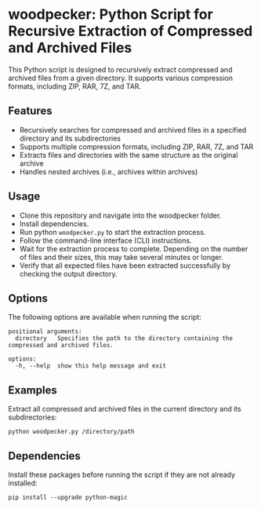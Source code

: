 # woodpecker: Python Script for Recursive Extraction of Compressed and Archived Files

This Python script is designed to recursively extract compressed and archived files from a given directory. It supports various compression formats, including ZIP, RAR, 7Z, and TAR.

## Features

* Recursively searches for compressed and archived files in a specified directory and its subdirectories
* Supports multiple compression formats, including ZIP, RAR, 7Z, and TAR
* Extracts files and directories with the same structure as the original archive
* Handles nested archives (i.e., archives within archives)

## Usage

* Clone this repository and navigate into the woodpecker folder.
* Install dependencies.
* Run python `woodpecker.py` to start the extraction process.
* Follow the command-line interface (CLI) instructions.
* Wait for the extraction process to complete. Depending on the number of files and their sizes, this may take several minutes or longer.
* Verify that all expected files have been extracted successfully by checking the output directory.

## Options

The following options are available when running the script:
```
positional arguments:
  directory   Specifies the path to the directory containing the compressed and archived files.

options:
  -h, --help  show this help message and exit
```

## Examples

Extract all compressed and archived files in the current directory and its subdirectories:
```shell
python woodpecker.py /directory/path
```

## Dependencies

Install these packages before running the script if they are not already installed:
```shell
pip install --upgrade python-magic
```
